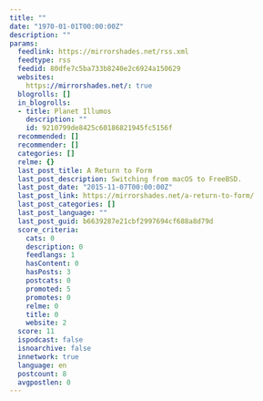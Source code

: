 ```yaml
---
title: ""
date: "1970-01-01T00:00:00Z"
description: ""
params:
  feedlink: https://mirrorshades.net/rss.xml
  feedtype: rss
  feedid: 80dfe7c5ba733b8240e2c6924a150629
  websites:
    https://mirrorshades.net/: true
  blogrolls: []
  in_blogrolls:
  - title: Planet Illumos
    description: ""
    id: 9210799de8425c60186821945fc5156f
  recommended: []
  recommender: []
  categories: []
  relme: {}
  last_post_title: A Return to Form
  last_post_description: Switching from macOS to FreeBSD.
  last_post_date: "2015-11-07T00:00:00Z"
  last_post_link: https://mirrorshades.net/a-return-to-form/
  last_post_categories: []
  last_post_language: ""
  last_post_guid: b6639287e21cbf2997694cf688a8d79d
  score_criteria:
    cats: 0
    description: 0
    feedlangs: 1
    hasContent: 0
    hasPosts: 3
    postcats: 0
    promoted: 5
    promotes: 0
    relme: 0
    title: 0
    website: 2
  score: 11
  ispodcast: false
  isnoarchive: false
  innetwork: true
  language: en
  postcount: 8
  avgpostlen: 0
---
```

